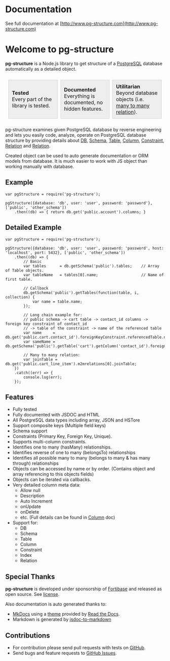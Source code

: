 

# Documentation

See full documentation at [http://www.pg-structure.com](http://www.pg-structure.com)

# Welcome to pg-structure

**pg-structure** is a Node.js library to get structure of a [PostgreSQL](http://www.postgresql.org) database automatically as a detailed object.


<table style="border:none; border-spacing: 10px; border-collapse: separate;">
    <tr>
        <td style="width:28%; padding:10px 10px 10px 10px; border:1px solid #CCCCCC; background:#EEEEEE;">
            <strong>Tested</strong><br>
            Every part of the library is tested.
        </td>
        <td style="width:28%; padding:10px 10px 10px 10px; border:1px solid #CCCCCC; background:#EEEEEE;">
            <strong>Documented</strong><br>
            Everything is documented, no hidden features.
        </td>
        <td style="width:28%; padding:10px 10px 10px 10px; border:1px solid #CCCCCC; background:#EEEEEE;">
            <strong>Utilitarian</strong><br>
            Beyond database objects (i.e. <a href="http://www.pg-structure.com/api/M2MRelation/">many to many relation</a>).
        </td>
    </tr>
</table>

pg-structure examines given PostgreSQL database by reverse engineering and lets you easily code, analyze, operate on PostgreSQL database structure by providing details about [DB](http://www.pg-structure.com/api/DB/), [Schema](http://www.pg-structure.com/api/Schema/), [Table](http://www.pg-structure.com/api/Table/), [Column](http://www.pg-structure.com/api/Column/), [Constraint](http://www.pg-structure.com/api/Constraint/), [Relation](http://www.pg-structure.com/api/Relation/) and [Relation](http://www.pg-structure.com/api/Index/).

Created object can be used to auto generate documentation or ORM models from database. It is much easier to work with JS object than working manually with database.

## Example

    var pgStructure = require('pg-structure');
    
    pgStructure({database: 'db', user: 'user', password: 'password'}, ['public', 'other_schema'])
        .then((db) => { return db.get('public.account').columns; }

## Detailed Example

    var pgStructure = require('pg-structure');

    pgStructure({database: 'db', user: 'user', password: 'password', host: 'localhost', port: 5432}, ['public', 'other_schema'])
        .then((db) => {
            // Basic
            var tables      = db.getSchema('public').tables;    // Array of Table objects.
            var tableName   = tables[0].name;                   // Name of first table.
            
            // Callback
            db.getSchema('public').getTables(function(table, i, collection) {
                var name = table.name;
            });
            
            // Long chain example for:
            // public schema -> cart table -> contact_id columns -> foreign key constraint of contact_id
            // -> table of the constraint -> name of the referenced table
            var name     = db.get('public.cart.contact_id').foreignKeyConstraint.referencedTable.name;
            var sameName = db.getSchema('public').getTable('cart').getColumn('contact_id').foreignKeyConstraint.referencedTable.name;
            
            // Many to many relation:
            var joinTable = db.get('public.cart_line_item').m2mrelations[0].joinTable;
        })
        .catch((err) => {
            console.log(err);
        });

## Features

* Fully tested
* Fully documented with JSDOC and HTML
* All PostgreSQL data types including array, JSON and HSTore
* Support composite keys (Multiple field keys)
* Schema support
* Constraints (Primary Key, Foreign Key, Unique).
* Supports multi-column constraints.
* Identifies one to many (hasMany) relationships.
* Identifies reverse of one to many (belongsTo) relationships
* Identifies all possible many to many (belongs to many & has many through) relationships
* Objects can be accessed by name or by order. (Contains object and array referencing to this objects fields)
* Objects can be iterated via callbacks.
* Very detailed column meta data:
    * Allow null
    * Description
    * Auto Increment
    * onUpdate
    * onDelete
    * etc. (Full details can be found in [Column](http://www.pg-structure.com/api/Column) doc)
* Support for:
    * DB
    * Schema
    * Table
    * Column
    * Constraint
    * Index
    * Relation

## Special Thanks
**pg-structure** is developed under sponsorship of [Fortibase](http://www.fortibase.com) and released as open source. See [license](http://www.pg-structure.com/license/).

Also documentation is auto generated thanks to:

* [MkDocs](http://www.mkdocs.org/) using a [theme](https://github.com/snide/sphinx_rtd_theme) provided by [Read the Docs](https://readthedocs.org/).
* Markdown is generated by [jsdoc-to-markdown](https://www.npmjs.com/package/jsdoc-to-markdown)

## Contributions

* For contribution please send pull requests with tests on [GitHub](https://github.com/ozum/pg-structure.git).
* Send bugs and feature requests to [GitHub Issues](https://github.com/ozum/pg-structure/issues).

